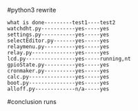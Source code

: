 #python3 rewrite

    what is done---------test1----test2
    watchdht.py-----------yes-----yes
    settings.py-----------yes-----yes
    selectEditor.py-------yes-----yes
    relaymenu.py----------yes-----yes
    relay.py--------------yes-----yes
    lcd.py----------------yes-----running,nt
    gpioState.py----------yes-----yes
    cronmaker.py----------yes-----yes
    calc.py---------------yes-----yes
    boot.py---------------yes-----yes
    alloff.py-------------n/a-----yes

#conclusion 
    runs  
